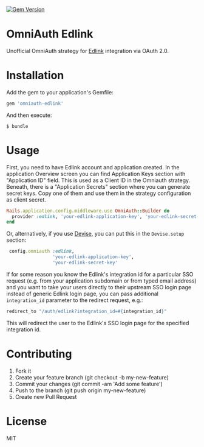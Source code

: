 [![Gem Version](https://badge.fury.io/rb/omniauth-edlink.svg)](https://badge.fury.io/rb/omniauth-edlink)

# OmniAuth Edlink
Unofficial OmniAuth strategy for [Edlink](https://ed.link) integration via OAuth 2.0.

# Installation

Add the gem to your application's Gemfile:

```ruby
gem 'omniauth-edlink'
```
And then execute:

```
$ bundle
```

# Usage

First, you need to have Edlink account and application created. In the application Overview screen you can find
Application Keys section with "Application ID" field. This is used as a Client ID in the Omniauth strategy.
Beneath, there is a "Application Secrets" section where you can generate secret keys. Copy one of them and use them
in the strategy configuration as client secret.

```ruby
Rails.application.config.middleware.use OmniAuth::Builder do
  provider :edlink, 'your-edlink-application-key', 'your-edlink-secret-key'
end
```

Or, alternatively, if you use [Devise](https://github.com/plataformatec/devise), you can put this in the `Devise.setup` section:

```ruby
 config.omniauth :edlink,
                 'your-edlink-application-key',
                 'your-edlink-secret-key'
```

If for some reason you know the Edlink's integration id for a particular SSO request (e.g. from your application subdomain or from typed email address) and you want to take your users directly to their upstream SSO login page instead of generic Edlink login page, you can pass additional `integration_id` parameter to the redirect request, e.g.:
```ruby
redirect_to "/auth/edlink?integration_id=#{integration_id}"
```
This will redirect the user to the Edlink's SSO login page for the specified integration id.

# Contributing
1. Fork it
2. Create your feature branch (git checkout -b my-new-feature)
3. Commit your changes (git commit -am 'Add some feature')
4. Push to the branch (git push origin my-new-feature)
5. Create new Pull Request

# License
MIT
